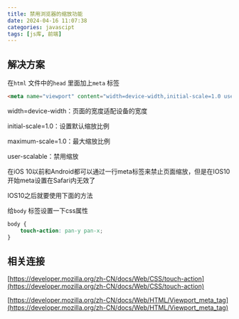 ```yaml
---
title: 禁用浏览器的缩放功能
date: 2024-04-16 11:07:38
categories: javascipt
tags: [js库, 前端]
---
```


## 解决方案

在`html` 文件中的`head` 里面加上`meta` 标签

```html
<meta name="viewport" content="width=device-width,initial-scale=1.0 user-scalable=no;" />
```

width=device-width：页面的宽度适配设备的宽度

initial-scale=1.0：设置默认缩放比例

maximum-scale=1.0：最大缩放比例

user-scalable：禁用缩放

在iOS 10以前和Android都可以通过一行meta标签来禁止页面缩放，但是在IOS10开始meta设置在Safari内无效了

IOS10之后就要使用下面的方法

给`body` 标签设置一下css属性

```css
body {
	touch-action: pan-y pan-x;
}
```

## 相关连接

[https://developer.mozilla.org/zh-CN/docs/Web/CSS/touch-action](https://developer.mozilla.org/zh-CN/docs/Web/CSS/touch-action)

[https://developer.mozilla.org/zh-CN/docs/Web/HTML/Viewport_meta_tag](https://developer.mozilla.org/zh-CN/docs/Web/HTML/Viewport_meta_tag)